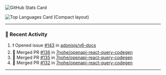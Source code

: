 ![GitHub Stats Card](https://github-readme-stats.vercel.app/api?username=7nohe&count_private=true&theme=react)

![Top Languages Card (Compact layout)](https://github-readme-stats.vercel.app/api/top-langs/?username=7nohe&layout=compact&theme=react)

---

### :koala: Recent Activity

<!--START_SECTION:activity-->
1. ❗ Opened issue [#143](https://github.com/adonisjs/v6-docs/issues/143) in [adonisjs/v6-docs](https://github.com/adonisjs/v6-docs)
2. 🎉 Merged PR [#136](https://github.com/7nohe/openapi-react-query-codegen/pull/136) in [7nohe/openapi-react-query-codegen](https://github.com/7nohe/openapi-react-query-codegen)
3. 🎉 Merged PR [#135](https://github.com/7nohe/openapi-react-query-codegen/pull/135) in [7nohe/openapi-react-query-codegen](https://github.com/7nohe/openapi-react-query-codegen)
4. 🎉 Merged PR [#132](https://github.com/7nohe/openapi-react-query-codegen/pull/132) in [7nohe/openapi-react-query-codegen](https://github.com/7nohe/openapi-react-query-codegen)
<!--END_SECTION:activity-->

---
